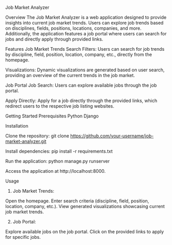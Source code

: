 Job Market Analyzer

Overview
The Job Market Analyzer is a web application designed to provide insights into current job market trends. Users can explore job trends based on disciplines, fields, positions, locations, companies, and more. Additionally, the application features a job portal where users can search for jobs and directly apply through provided links.


Features
Job Market Trends
Search Filters: Users can search for job trends by discipline, field, position, location, company, etc., directly from the homepage.

Visualizations: Dynamic visualizations are generated based on user search, providing an overview of the current trends in the job market.

Job Portal
Job Search: Users can explore available jobs through the job portal.

Apply Directly: Apply for a job directly through the provided links, which redirect users to the respective job listing websites.

Getting Started
Prerequisites
Python
Django 

Installation

Clone the repository:
git clone https://github.com/your-username/job-market-analyzer.git

Install dependencies:
pip install -r requirements.txt

Run the application:
python manage.py runserver

Access the application at http://localhost:8000.

Usage
1. Job Market Trends:

Open the homepage.
Enter search criteria (discipline, field, position, location, company, etc.).
View generated visualizations showcasing current job market trends.

2. Job Portal:

Explore available jobs on the job portal.
Click on the provided links to apply for specific jobs.